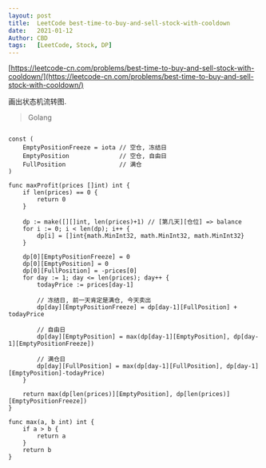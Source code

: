 ```yaml
---
layout: post
title:  LeetCode best-time-to-buy-and-sell-stock-with-cooldown
date:   2021-01-12
Author: CBD
tags:   [LeetCode, Stock, DP]
---
```


[https://leetcode-cn.com/problems/best-time-to-buy-and-sell-stock-with-cooldown/](https://leetcode-cn.com/problems/best-time-to-buy-and-sell-stock-with-cooldown/)

画出状态机流转图.

> Golang

```golang

const (
	EmptyPositionFreeze = iota // 空仓, 冻结日
	EmptyPosition              // 空仓, 自由日
	FullPosition               // 满仓
)

func maxProfit(prices []int) int {
	if len(prices) == 0 {
		return 0
	}

	dp := make([][]int, len(prices)+1) // [第几天][仓位] => balance
	for i := 0; i < len(dp); i++ {
		dp[i] = []int{math.MinInt32, math.MinInt32, math.MinInt32}
	}

	dp[0][EmptyPositionFreeze] = 0
	dp[0][EmptyPosition] = 0
	dp[0][FullPosition] = -prices[0]
	for day := 1; day <= len(prices); day++ {
		todayPrice := prices[day-1]

		// 冻结日, 前一天肯定是满仓, 今天卖出
		dp[day][EmptyPositionFreeze] = dp[day-1][FullPosition] + todayPrice

		// 自由日
		dp[day][EmptyPosition] = max(dp[day-1][EmptyPosition], dp[day-1][EmptyPositionFreeze])

		// 满仓日
		dp[day][FullPosition] = max(dp[day-1][FullPosition], dp[day-1][EmptyPosition]-todayPrice)
	}

	return max(dp[len(prices)][EmptyPosition], dp[len(prices)][EmptyPositionFreeze])
}

func max(a, b int) int {
	if a > b {
		return a
	}
	return b
}
```
